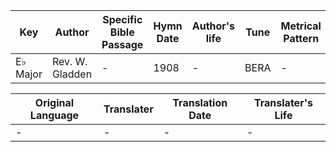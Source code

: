 Key | Author   | Specific Bible Passage     |Hymn Date |Author's life |Tune |Metrical Pattern   |Composer/Source
-- | --------- | ---------------------------|----------|--------------|-----|-------------------|-------------  
E♭ Major |Rev. W. Gladden |- |1908 |- |BERA |- |John E. Gould

Original Language | Translater | Translation Date   | Translater's Life  
----------------- | --------- | --------------------|-------------     
\- |- |- |-
